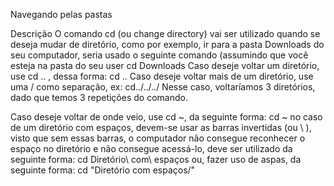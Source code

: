 Navegando pelas pastas

Descrição
O comando cd (ou change directory) vai ser utilizado quando se deseja mudar de diretório, como por exemplo, ir para a pasta Downloads do seu computador, seria usado o seguinte comando (assumindo que você esteja na pasta do seu user
cd Downloads
Caso deseje voltar um diretório, use cd .. , dessa forma:
cd ..
Caso deseje voltar mais de um diretório, use uma / como separação, ex:
cd../../../
Nesse caso, voltaríamos 3 diretórios, dado que temos 3 repetições do comando.

Caso deseje voltar de onde veio, use cd ~, da seguinte forma:
cd ~
no caso de um diretório com espaços, devem-se usar as barras invertidas (ou \ ), visto que sem essas barras, o computador não consegue reconhecer o espaço no diretório e não consegue acessá-lo, deve ser utilizado da seguinte forma:
cd Diretório\ com\ espaços
ou, fazer uso de aspas, da seguinte forma:
cd "Diretório com espaços/"